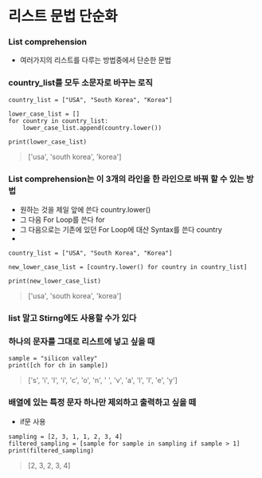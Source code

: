 리스트 문법 단순화
==

### List comprehension
+ 여러가지의 리스트를 다루는 방법중에서 단순한 문법

### country_list를 모두 소문자로 바꾸는 로직
```
country_list = ["USA", "South Korea", "Korea"]

lower_case_list = []
for country in country_list:
    lower_case_list.append(country.lower())

print(lower_case_list)
```
> ['usa', 'south korea', 'korea']


### List comprehension는 이 3개의 라인을 한 라인으로 바꿔 할 수 있는 방법
+ 원하는 것을 제일 앞에 쓴다  country.lower()
+ 그 다음 For Loop를 쓴다    for
+ 그 다음으로는 기존에 있던 For Loop에 대산 Syntax를 쓴다  country
+ 
```
country_list = ["USA", "South Korea", "Korea"]

new_lower_case_list = [country.lower() for country in country_list]

print(new_lower_case_list)
```
> ['usa', 'south korea', 'korea']

### list 말고 Stirng에도 사용할 수가 있다

### 하나의 문자를 그대로 리스트에 넣고 싶을 때
```
sample = "silicon valley"
print([ch for ch in sample])
```
> ['s', 'i', 'l', 'i', 'c', 'o', 'n', ' ', 'v', 'a', 'l', 'l', 'e', 'y']

### 배열에 있는 특정 문자 하나만 제외하고 출력하고 싶을 떼
+ if문 사용
```
sampling = [2, 3, 1, 1, 2, 3, 4]
filtered_sampling = [sample for sample in sampling if sample > 1]
print(filtered_sampling)
```
> [2, 3, 2, 3, 4]
